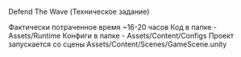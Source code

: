 Defend The Wave (Техническое задание)

Фактически потраченное время ~16-20 часов
Код в папке - Assets/Runtime
Конфиги в папке - Assets/Content/Configs
Проект запускается со сцены Assets/Content/Scenes/GameScene.unity
